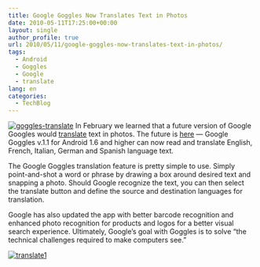 ```yaml
---
title: Google Goggles Now Translates Text in Photos
date: 2010-05-11T17:25:00+00:00
layout: single
author_profile: true
url: 2010/05/11/google-goggles-now-translates-text-in-photos/
tags:
  - Android
  - Goggles
  - Google
  - translate
lang: en
categories: 
  - TechBlog
---
```

[![goggles-translate](http://lh4.ggpht.com/_vaUVXcmC3OI/S-mLv6KHsrI/AAAAAAAACKQ/fcIP13qZYxM/goggles-translate_thumb%5B3%5D.jpg?imgmax=800 "goggles-translate")](http://lh6.ggpht.com/_vaUVXcmC3OI/S-mLtjh2gBI/AAAAAAAACKM/eDQ6ExnzRZE/s1600-h/goggles-translate%5B5%5D.jpg) In February we learned that a future version of Google Googles would [translate](http://mashable.com/2010/02/17/google-goggles-translation/) text in photos. The future is [here](http://googlemobile.blogspot.com/2010/05/translate-real-world-with-google.html) — Google Goggles v.1.1 for Android 1.6 and higher can now read and translate English, French, Italian, German and Spanish language text. 

The Google Goggles translation feature is pretty simple to use. Simply point-and-shot a word or phrase by drawing a box around desired text and snapping a photo. Should Google recognize the text, you can then select the translate button and define the source and destination languages for translation. 

Google has also updated the app with better barcode recognition and enhanced photo recognition for products and logos for a better visual search experience. Ultimately, Google’s goal with Goggles is to solve “the technical challenges required to make computers see.” 

[![translate1](http://lh4.ggpht.com/_vaUVXcmC3OI/S-mMFKq-VII/AAAAAAAACKY/TdXfQFRNYeU/translate1_thumb%5B4%5D.png?imgmax=800 "translate1")](http://lh6.ggpht.com/_vaUVXcmC3OI/S-mL23kJeNI/AAAAAAAACKU/HXm74LbWuY8/s1600-h/translate1%5B6%5D.png)